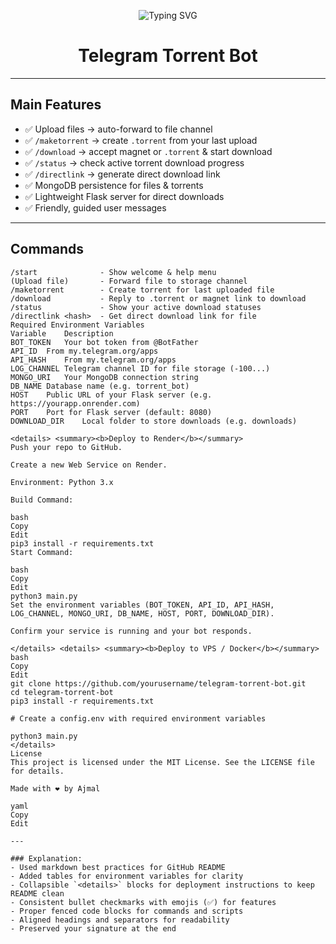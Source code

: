 <p align="center">
  <img src="https://readme-typing-svg.herokuapp.com?font=Fira+Code&weight=600&size=35&pause=1000&color=64F72E&center=true&vCenter=true&random=true&width=435&lines=Welcome+To+AJ+BOTS!" alt="Typing SVG"/>
</p>

<h1 align="center">Telegram Torrent Bot</h1>

---

## Main Features

- ✅ Upload files → auto-forward to file channel  
- ✅ `/maketorrent` → create `.torrent` from your last upload  
- ✅ `/download` → accept magnet or `.torrent` & start download  
- ✅ `/status` → check active torrent download progress  
- ✅ `/directlink` → generate direct download link  
- ✅ MongoDB persistence for files & torrents  
- ✅ Lightweight Flask server for direct downloads  
- ✅ Friendly, guided user messages  

---

## Commands

```text
/start              - Show welcome & help menu  
(Upload file)       - Forward file to storage channel  
/maketorrent        - Create torrent for last uploaded file  
/download           - Reply to .torrent or magnet link to download  
/status             - Show your active download statuses  
/directlink <hash>  - Get direct download link for file  
Required Environment Variables
Variable	Description
BOT_TOKEN	Your bot token from @BotFather
API_ID	From my.telegram.org/apps
API_HASH	From my.telegram.org/apps
LOG_CHANNEL	Telegram channel ID for file storage (-100...)
MONGO_URI	Your MongoDB connection string
DB_NAME	Database name (e.g. torrent_bot)
HOST	Public URL of your Flask server (e.g. https://yourapp.onrender.com)
PORT	Port for Flask server (default: 8080)
DOWNLOAD_DIR	Local folder to store downloads (e.g. downloads)

<details> <summary><b>Deploy to Render</b></summary>
Push your repo to GitHub.

Create a new Web Service on Render.

Environment: Python 3.x

Build Command:

bash
Copy
Edit
pip3 install -r requirements.txt
Start Command:

bash
Copy
Edit
python3 main.py
Set the environment variables (BOT_TOKEN, API_ID, API_HASH, LOG_CHANNEL, MONGO_URI, DB_NAME, HOST, PORT, DOWNLOAD_DIR).

Confirm your service is running and your bot responds.

</details> <details> <summary><b>Deploy to VPS / Docker</b></summary>
bash
Copy
Edit
git clone https://github.com/yourusername/telegram-torrent-bot.git
cd telegram-torrent-bot
pip3 install -r requirements.txt

# Create a config.env with required environment variables

python3 main.py
</details>
License
This project is licensed under the MIT License. See the LICENSE file for details.

Made with ❤️ by Ajmal

yaml
Copy
Edit

---

### Explanation:
- Used markdown best practices for GitHub README
- Added tables for environment variables for clarity
- Collapsible `<details>` blocks for deployment instructions to keep README clean
- Consistent bullet checkmarks with emojis (✅) for features
- Proper fenced code blocks for commands and scripts
- Aligned headings and separators for readability
- Preserved your signature at the end


